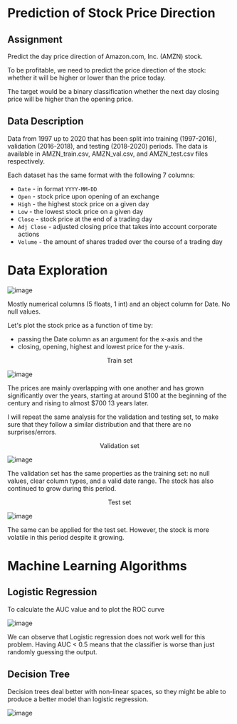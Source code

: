 # Prediction of Stock Price Direction
## Assignment
Predict the day price direction of Amazon.com, Inc. (AMZN) stock.

To be profitable, we need to predict the price direction of the stock: whether it will be higher or lower than the price today. 

The target would be a binary classification whether the next day closing price will be higher than the opening price.

## Data Description
Data from 1997 up to 2020 that has been split into training (1997-2016), validation (2016-2018), and testing (2018-2020) periods. The data is available in AMZN_train.csv, AMZN_val.csv, and AMZN_test.csv files respectively.

Each dataset has the same format with the following 7 columns:
- `Date` - in format `YYYY-MM-DD`
- `Open` - stock price upon opening of an exchange
- `High` - the highest stock price on a given day
- `Low` - the lowest stock price on a given day
- `Close` - stock price at the end of a trading day
- `Adj Close` - adjusted closing price that takes into account corporate actions
- `Volume` - the amount of shares traded over the course of a trading day

# Data Exploration
![image](https://user-images.githubusercontent.com/65124287/212928234-18f0d3de-12fc-4c22-a671-c156b21aed38.png)

Mostly numerical columns (5 floats, 1 int) and an object column for Date. No null values.

Let's plot the stock price as a function of time by:
- passing the Date column as an argument for the x-axis and the
- closing, opening, highest and lowest price for the y-axis.

<p align="center">
Train set
  
![image](https://user-images.githubusercontent.com/65124287/212928481-05768f68-69ae-4545-a22c-be1720fec3e4.png)
</p>

The prices are mainly overlapping with one another and has grown significantly over the years, starting at around $100 at the beginning of the century and rising to almost $700 13 years later.

I will repeat the same analysis for the validation and testing set, to make sure that they follow a similar distribution and that there are no surprises/errors.

<p align="center">
Validation set
  
![image](https://user-images.githubusercontent.com/65124287/212929381-291645d7-2c80-4d10-87f7-8ad4a4a909a9.png)
</p>

The validation set has the same properties as the training set: no null values, clear column types, and a valid date range. The stock has also continued to grow during this period.

<p align="center">
Test set

![image](https://user-images.githubusercontent.com/65124287/212929462-d10b3df2-e624-420b-ad27-ff5714d9a61b.png)
</p>

The same can be applied for the test set. However, the stock is more volatile in this period despite it growing.

# Machine Learning Algorithms 
## Logistic Regression
To calculate the AUC value and to plot the ROC curve

![image](https://user-images.githubusercontent.com/65124287/212931992-77de4d77-2d31-42f1-91ef-d93e81c546eb.png)

We can observe that Logistic regression does not work well for this problem. Having AUC < 0.5 means that the classifier is worse than just randomly guessing the output.

## Decision Tree
Decision trees deal better with non-linear spaces, so they might be able to produce a better model than logistic regression.

![image](https://user-images.githubusercontent.com/65124287/212932105-e49177ae-80f3-4f1d-b9d3-96e59c01d3fa.png)
